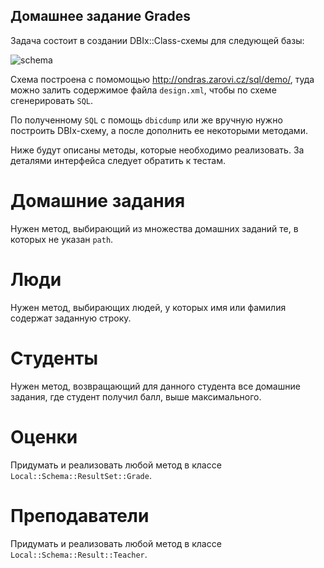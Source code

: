 Домашнее задание Grades
-----------------------

Задача состоит в создании DBIx::Class-схемы для следующей базы:

![schema](design.png)

Схема построена с помомощью http://ondras.zarovi.cz/sql/demo/, туда можно залить содержимое файла `design.xml`, чтобы по схеме сгенерировать `SQL`.

По полученному `SQL` с помощь `dbicdump` или же вручную нужно построить DBIx-схему, а после дополнить ее некоторыми методами.

Ниже будут описаны методы, которые необходимо реализовать. За деталями интерфейса следует обратить к тестам.

Домашние задания
================

Нужен метод, выбирающий из множества домашних заданий те, в которых не указан `path`.

Люди
====

Нужен метод, выбирающих людей, у которых имя или фамилия содержат заданную строку.

Студенты
========

Нужен метод, возвращающий для данного студента все домашние задания, где студент получил балл, выше максимального.

Оценки
======

Придумать и реализовать любой метод в классе `Local::Schema::ResultSet::Grade`.

Преподаватели
=============

Придумать и реализовать любой метод в классе `Local::Schema::Result::Teacher`.
